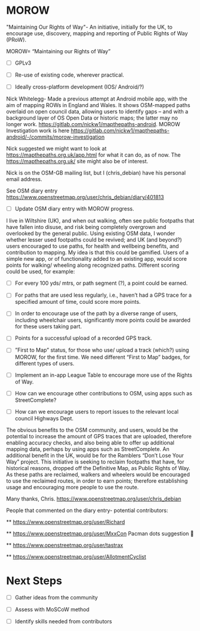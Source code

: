 # MOROW
"Maintaining Our Rights of Way"- An initiative, initially for the UK, to encourage use, discovery, mapping and reporting of Public Rights of Way (PRoW). 

MOROW= “Maintaining our Rights of Way”

- [ ] GPLv3

- [ ] Re-use of existing code, wherever practical.

- [ ] Ideally cross-platform development (IOS/ Android/?)

Nick Whitelegg- Made a previous attempt at Android mobile app, with the aim of mapping ROWs in England and Wales. It shows OSM-mapped paths overlaid on open council data, allowing users to identify gaps – and with a background layer of OS Open Data or historic maps; the latter may no longer work. https://gitlab.com/nickw1/mapthepaths-android. MOROW Investigation work is here https://gitlab.com/nickw1/mapthepaths-android/-/commits/morow-investigation 

Nick suggested we might want to look at https://mapthepaths.org.uk/app.html for what it can do, as of now. The https://mapthepaths.org.uk/ site might also be of interest.

Nick is on the OSM-GB mailing list, but I (chris_debian) have his personal email address.


See OSM diary entry https://www.openstreetmap.org/user/chris_debian/diary/401813 

- [ ] Update OSM diary entry with MOROW progress.

I live in Wiltshire (UK), and when out walking, often see public footpaths that have fallen into disuse, and risk being completely overgrown and overlooked by the general public.
Using existing OSM data, I wonder whether lesser used footpaths could be revived; and UK (and beyond?) users encouraged to use paths, for health and wellbeing benefits, and contribution to mapping.
My idea is that this could be gamified. Users of a simple new app, or of functionality added to an existing app, would score points for walking/ wheeling along recognized paths. Different scoring could be used, for example:

- [ ] For every 100 yds/ mtrs, or path segment (?), a point could be earned.

- [ ] For paths that are used less regularly, i.e., haven’t had a GPS trace for a specified amount of time, could score more points.

- [ ] In order to encourage use of the path by a diverse range of users, including wheelchair users, significantly more points could be awarded for these users taking part.

- [ ] Points for a successful upload of a recorded GPS track.

- [ ] ”First to Map” status, for those who use/ upload a track (which?) using MOROW, for the first time. We need different “First to Map” badges, for different types of users.

- [ ] Implement an in-app League Table to encourage more use of the Rights of Way.

- [ ] How can we encourage other contributions to OSM, using apps such as StreetComplete?

- [ ] How can we encourage users to report issues to the relevant local council Highways Dept.


The obvious benefits to the OSM community, and users, would be the potential to increase the amount of GPS traces that are uploaded, therefore enabling accuracy checks, and also being able to offer up additional mapping data, perhaps by using apps such as StreetComplete.
An additional benefit in the UK, would be for the Ramblers “Don’t Lose Your Way” project. This initiative is seeking to reclaim footpaths that have, for historical reasons, dropped off the Definitive Map, as Public Rights of Way. As these paths are reclaimed, walkers and wheelers would be encouraged to use the reclaimed routes, in order to earn points; therefore establishing usage and encouraging more people to use the route.

Many thanks,
Chris.
https://www.openstreetmap.org/user/chris_debian

People that commented on the diary entry- potential contributors:

** https://www.openstreetmap.org/user/Richard

** https://www.openstreetmap.org/user/MxxCon Pacman dots suggestion 🙂

** https://www.openstreetmap.org/user/tastrax

** https://www.openstreetmap.org/user/AllotmentCyclist

# Next Steps

- [ ] Gather ideas from the community
- [ ] Assess with MoSCoW method
- [ ] Identify skills needed from contributors


